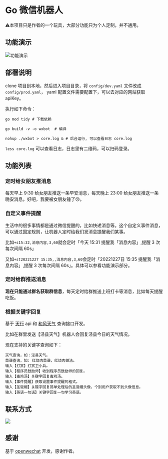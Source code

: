 # Go 微信机器人

⚠️本项目只是作者的一个玩具，大部分功能只为个人定制，并不通用。

## 功能演示

[//]: # ([查看 gif 演示]&#40;https://cdn.xiaobinqt.cn/%E6%BC%94%E7%A4%BA.gif&#41;)

![功能演示](https://cdn.xiaobinqt.cn/xiaobinqt.io/20230103/f5978e2b41cb46fd856bb988bc78cfee.jpg?imageView2/0/q/75|watermark/2/text/eGlhb2JpbnF0/font/dmlqYXlh/fontsize/1000/fill/IzVDNUI1Qg==/dissolve/52/gravity/SouthEast/dx/15/dy/15 '功能演示')

## 部署说明

clone 项目到本地，然后进入项目目录，将 `config/dev.yaml` 文件改成 `config/prod.yaml`， yaml 配置文件需要配置下，可以去对应的网站获取 apiKey。

执行如下命令：

```shell
go mod tidy # 下载依赖

go build -v -o wxbot  # 编译

nohup ./wxbot > core.log & # 后台运行, 可以查看日志 core.log
```

`less core.log` 可以查看日志，日志里有二维码，可以扫码登录。

## 功能列表

### 定时给女朋友推消息

每天早上 9:30 给女朋友推送一条早安消息，每天晚上 23:00 给女朋友推送一条晚安消息。好吧，我要被女朋友锤了:cry:。

### 自定义事件提醒

生活中的很多事情都是通过微信提醒的，比如快递消息等。这个自定义事件消息，可以通过固定规则，让机器人定时给我们发消息提醒我们某事。

比如`+s15:32,消息内容,3,60`就会定时「今天 15:31 提醒我「消息内容」,提醒 3 次每次间隔 60s」

又如`+st20221227 15:35,,消息内容,3,60`会定时「20221227日 15:35 提醒我「消息内容」,提醒 3 次每次间隔 60s」。具体可以参看功能演示部分。

### 定时给群推送消息

**现在只能通过群名获取群信息**，每天定时给群推送上班打卡等消息，比如每天提醒吃饭。

### 根据关键字回复

基于 [天行](https://www.tianapi.com/) api 和 [和风天气](https://console.qweather.com/#/console?lang=zh) 查询接口开发。

比如在群里发送【泾县天气】机器人会回复泾县今日的天气情况。

现在支持的关键字查询如下：

```
天气查询，如：泾县天气。
菜谱查询，如: 红烧肉菜谱，红烧肉做法。
输入【打赏】打赏卫小兵。
输入【程序员鼓励师】收到程序员鼓励师的回复。
输入【毒鸡汤】关键字回复毒鸡汤。
输入【事件提醒】获取设置事件提醒的格式。
输入【圣诞帽】关键字回复简单处理后的圣诞帽头像，个别用户获取不到头像信息。
输入【英语一句话】关键字回复一句学习英语。
```

## 联系方式

![](https://cdn.xiaobinqt.cn/xiaobinqt.io/20220319/d5616bfc809a45608437f9cc94b14044.jpg?imageView2/0/interlace/1/q/50|imageslim)

## 感谢

基于 [openwechat](https://github.com/eatmoreapple/openwechat) 开发，感谢作者。


